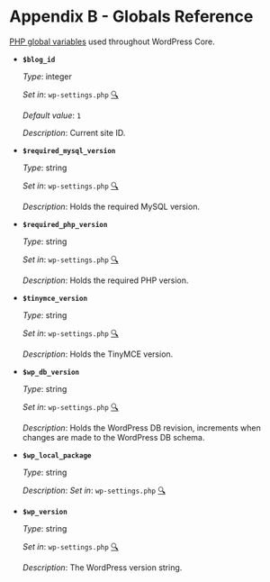 # Appendix B - Globals Reference

[PHP global variables](http://php.net/manual/en/language.variables.scope.php#language.variables.scope.global) used throughout WordPress Core.

* **`$blog_id`**

	_Type_: integer

	_Set in_: `wp-settings.php` [:mag:](https://github.com/WordPress/WordPress/search?utf8=%E2%9C%93&q=%22$blog_id%22+filename%3Awp-settings.php)

	_Default value_: `1`

	_Description_: Current site ID.

* **`$required_mysql_version`**

	_Type_: string

	_Set in_: `wp-settings.php` [:mag:](https://github.com/WordPress/WordPress/search?utf8=%E2%9C%93&q=%22$required_mysql_version%22+filename%3Awp-settings.php)

	_Description_: Holds the required MySQL version.

* **`$required_php_version`**

	_Type_: string

	_Set in_: `wp-settings.php` [:mag:](https://github.com/WordPress/WordPress/search?utf8=%E2%9C%93&q=%22$required_php_version%22+filename%3Awp-settings.php)

	_Description_: Holds the required PHP version.

* **`$tinymce_version`**

	_Type_: string

	_Set in_: `wp-settings.php` [:mag:](https://github.com/WordPress/WordPress/search?utf8=%E2%9C%93&q=%22$tinymce_version%22+filename%3Awp-settings.php)

	_Description_: Holds the TinyMCE version.

* **`$wp_db_version`**

	_Type_: string

	_Set in_: `wp-settings.php` [:mag:](https://github.com/WordPress/WordPress/search?utf8=%E2%9C%93&q=%22$wp_db_version%22+filename%3Awp-settings.php)

	_Description_: Holds the WordPress DB revision, increments when changes are made to the WordPress DB schema.

* **`$wp_local_package`**

	_Type_: string

	_Description_: _Set in_: `wp-settings.php` [:mag:](https://github.com/WordPress/WordPress/search?utf8=%E2%9C%93&q=%22$wp_local_package%22+filename%3Awp-settings.php)

* **`$wp_version`**

	_Type_: string

	_Set in_: `wp-settings.php` [:mag:](https://github.com/WordPress/WordPress/search?utf8=%E2%9C%93&q=%22$wp_version%22+filename%3Awp-settings.php)

	_Description_: The WordPress version string.
